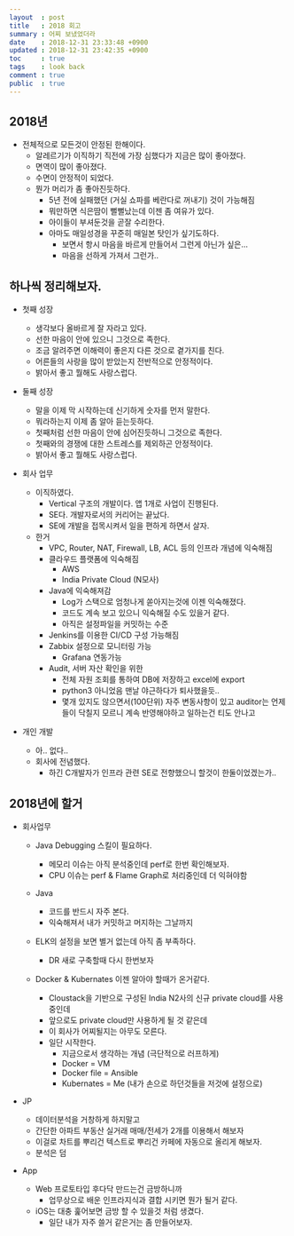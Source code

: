 ```yaml
---
layout  : post
title   : 2018 회고
summary : 어찌 보냈었더라
date    : 2018-12-31 23:33:48 +0900
updated : 2018-12-31 23:42:35 +0900
toc     : true
tags	: look back
comment : true
public  : true
---
```


## 2018년
* 전체적으로 모든것이 안정된 한해이다.
  * 알레르기가 이직하기 직전에 가장 심했다가 지금은 많이 좋아졌다.
  * 면역이 많이 좋아졌다.
  * 수면이 안정적이 되었다.
  * 뭔가 머리가 좀 좋아진듯하다.
    * 5년 전에 실패했던 (거실 쇼파를 베란다로 꺼내기) 것이 가능해짐
	* 뭐만하면 식은땀이 뻘뻘났는데 이젠 좀 여유가 있다.
	* 아이들이 부셔둔것을 곧잘 수리한다. 
    * 아마도 매일성경을 꾸준히 매일본 탓인가 싶기도하다.
	  * 보면서 항시 마음을 바르게 만들어서 그런게 아닌가 싶은...
	  * 마음을 선하게 가져서 그런가..
  
	  

## 하나씩 정리해보자.
* 첫째 성장
  * 생각보다 올바르게 잘 자라고 있다.
  * 선한 마음이 안에 있으니 그것으로 족한다.
  * 조금 알려주면 이해력이 좋은지 다른 것으로 곁가지를 친다.
  * 어른들의 사랑을 많이 받았는지 전반적으로 안정적이다.
  * 밝아서 좋고 뭘해도 사랑스럽다.

* 둘째 성장
  * 말을 이제 막 시작하는데 신기하게 숫자를 먼저 말한다.
  * 뭐라하는지 이제 좀 알아 듣는듯하다.
  * 첫째처럼 선한 마음이 안에 심어진듯하니 그것으로 족한다.
  * 첫째와의 경쟁에 대한 스트레스를 제외하곤 안정적이다.
  * 밝아서 좋고 뭘해도 사랑스럽다.

* 회사 업무
  * 이직하였다.
    * Vertical 구조의 개발이다. 앱 1개로 사업이 진행된다.
    * SE다. 개발자로서의 커리어는 끝났다.
	* SE에 개발을 접목시켜서 일을 편하게 하면서 살자.
  * 한거
    * VPC, Router, NAT, Firewall, LB, ACL 등의 인프라 개념에 익숙해짐
	* 클라우드 플랫폼에 익숙해짐
	  * AWS
	  * India Private Cloud (N모사)
	* Java에 익숙해져감
	  * Log가 스택으로 엄청나게 쏟아지는것에 이젠 익숙해졌다.
	  * 코드도 계속 보고 있으니 익숙해질 수도 있을거 같다.
	  * 아직은 설정파일을 커밋하는 수준
	* Jenkins를 이용한 CI/CD 구성 가능해짐
	* Zabbix 설정으로 모니터링 가능
	  * Grafana 연동가능
	* Audit, 서버 자산 확인을 위한
	  * 전체 자원 조회를 통하여 DB에 저장하고 excel에 export
	  * python3 아니었음 맨날 야근하다가 퇴사했을듯..
	  * 몇개 있지도 않으면서(100단위) 자주 변동사항이 있고
	    auditor는 언제 들이 닥칠지 모르니 계속 반영해야하고
		일하는건 티도 안나고

* 개인 개발
  * 아.. 없다..
  * 회사에 전념했다.
    * 하긴 C개발자가 인프라 관련 SE로 전향했으니 할것이 한둘이었겠는가..

## 2018년에 할거

* 회사업무
  * Java Debugging 스킬이 필요하다.
    * 메모리 이슈는 아직 분석중인데 perf로 한번 확인해보자.
    * CPU 이슈는 perf & Flame Graph로 처리중인데 더 익혀야함
  * Java 
	* 코드를 반드시 자주 본다.
	* 익숙해져서 내가 커밋하고 머지하는 그날까지

  * ELK의 설정을 보면 별거 없는데 아직 좀 부족하다. 
    * DR 새로 구축할때 다시 한번보자

  * Docker & Kubernates 이젠 알아야 할때가 온거같다.
    * Cloustack을 기반으로 구성된 India N2사의 신규 private cloud를 사용중인데
	* 앞으로도 private cloud만 사용하게 될 것 같은데
	* 이 회사가 어찌될지는 아무도 모른다.
	* 일단 시작한다. 
	  * 지금으로서 생각하는 개념 (극단적으로 러프하게)
	  * Docker = VM
	  * Docker file = Ansible
	  * Kubernates = Me (내가 손으로 하던것들을 저것에 설정으로)

* JP
  * 데이터분석을 거창하게 하지말고
  * 간단한 아파트 부동산 실거래 매매/전세가 2개를 이용해서 해보자
  * 이걸로 차트를 뿌리건 텍스트로 뿌리건 카페에 자동으로 올리게 해보자.
  * 분석은 덤

* App 
  * Web 프로토타입 후다닥 만드는건 금방하니까
    * 업무상으로 배운 인프라지식과 결합 시키면 뭔가 될거 같다.
  * iOS는 대충 훑어보면 금방 할 수 있을것 처럼 생겼다. 
    * 일단 내가 자주 쓸거 같은거는 좀 만들어보자.
	
	
<br /> <br /> <br />

